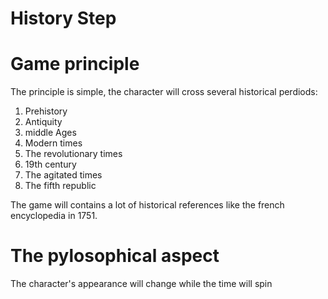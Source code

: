 # History Step

# Game principle
The principle is simple, the character will cross several historical perdiods:

1.	Prehistory
2.	Antiquity
3.	middle Ages
4.	Modern times
5.	The revolutionary times
6.	19th century
7.	The agitated times
8.	The fifth republic

The game will contains a lot of historical references like the french encyclopedia in 1751.

# The pylosophical aspect

The character's appearance will change while the time will spin
